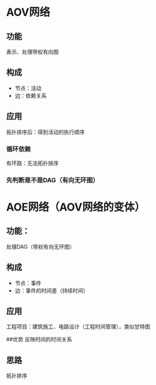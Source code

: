 # AOV网络
## 功能
表示、处理带权有向图
## 构成
- 节点：活动
- 边：依赖关系
## 应用
拓扑排序后：得到活动的执行顺序
### 循环依赖
有环路：无法拓扑排序
### 先判断是不是DAG（有向无环图）


# AOE网络（AOV网络的变体）
## 功能：
处理DAG（带权有向无环图）
## 构成
- 节点：事件
- 边：事件的时间差（持续时间）
## 应用
工程项目：建筑施工、电路设计（工程时间管理），类似甘特图

##优势
反映时间的时间关系

## 思路
拓扑排序

